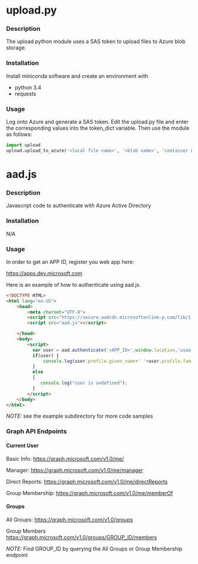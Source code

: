 # upload.py

### Description

The upload python module uses a SAS token to upload files to Azure blob storage.

### Installation

Install miniconda software and create an environment with 

* python 3.4
* requests

### Usage 

Log onto Azure and generate a SAS token.  Edit the upload.py file and enter the corresponding values into the token_dict variable.  Then use the module as follows:

```python
import upload
upload.upload_to_azure('<local file name>', '<blob name>', 'container name>')
```

# aad.js

### Description

Javascript code to authenticate with Azure Active Directory

### Installation

N/A

### Usage 

In order to get an APP ID, register you web app here:

  https://apps.dev.microsoft.com
  
Here is an example of how to authenticate using aad.js.  

```html
<!DOCTYPE HTML>
<html lang="en-US">
    <head>
        <meta charset="UTF-8">
        <script src="https://secure.aadcdn.microsoftonline-p.com/lib/1.0.14/js/adal.min.js"></script>
        <script src="aad.js"></script>

    </head>
    <body>
        <script>
          var user = aad.authenticate('<APP_ID>',window.location,'usaa.com');
          if(user) {
              console.log(user.profile.given_name+' '+user.profile.family_name);
          }
          else
          {
             console.log("user is undefined");
          }
        </script>
    </body>
</html>
```

*NOTE:* see the example subdirectory for more code samples

### Graph API Endpoints
#### Current User
Basic Info: https://graph.microsoft.com/v1.0/me/

Manager: https://graph.microsoft.com/v1.0/me/manager

Direct Reports: https://graph.microsoft.com/v1.0/me/directReports

Group Membership: https://graph.microsoft.com/v1.0/me/memberOf

#### Groups
All Groups: https://graph.microsoft.com/v1.0/groups

Group Members https://graph.microsoft.com/v1.0/groups/GROUP_ID/members

*NOTE:* Find GROUP_ID by querying the All Groups or Group Membership endpoint


